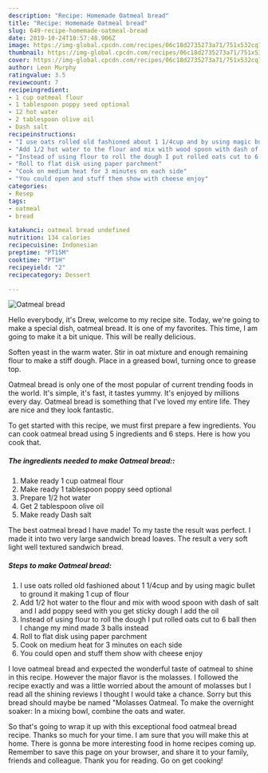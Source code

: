 ```yaml
---
description: "Recipe: Homemade Oatmeal bread"
title: "Recipe: Homemade Oatmeal bread"
slug: 649-recipe-homemade-oatmeal-bread
date: 2019-10-24T10:57:48.906Z
image: https://img-global.cpcdn.com/recipes/06c18d2735273a71/751x532cq70/oatmeal-bread-recipe-main-photo.jpg
thumbnail: https://img-global.cpcdn.com/recipes/06c18d2735273a71/751x532cq70/oatmeal-bread-recipe-main-photo.jpg
cover: https://img-global.cpcdn.com/recipes/06c18d2735273a71/751x532cq70/oatmeal-bread-recipe-main-photo.jpg
author: Leon Murphy
ratingvalue: 3.5
reviewcount: 7
recipeingredient:
- 1 cup oatmeal flour
- 1 tablespoon poppy seed optional
- 12 hot water
- 2 tablespoon olive oil
- Dash salt
recipeinstructions:
- "I use oats rolled old fashioned about 1 1/4cup and by using magic bullet to ground it making 1 cup of flour"
- "Add 1/2 hot water to the flour and mix with wood spoon with dash of salt and I add poppy seed with you get sticky dough I add the oil"
- "Instead of using flour to roll the dough I put rolled oats cut to 6 ball then I change my mind made 3 balls instead"
- "Roll to flat disk using paper parchment"
- "Cook on medium heat for 3 minutes on each side"
- "You could open and stuff them show with cheese enjoy"
categories:
- Resep
tags:
- oatmeal
- bread

katakunci: oatmeal bread undefined
nutrition: 134 calories
recipecuisine: Indonesian
preptime: "PT15M"
cooktime: "PT1H"
recipeyield: "2"
recipecategory: Dessert

---
```



![Oatmeal bread](https://img-global.cpcdn.com/recipes/06c18d2735273a71/751x532cq70/oatmeal-bread-recipe-main-photo.jpg)

Hello everybody, it's Drew, welcome to my recipe site. Today, we're going to make a special dish, oatmeal bread. It is one of my favorites. This time, I am going to make it a bit unique. This will be really delicious.

Soften yeast in the warm water. Stir in oat mixture and enough remaining flour to make a stiff dough. Place in a greased bowl, turning once to grease top.

Oatmeal bread is only one of the most popular of current trending foods in the world. It's simple, it's fast, it tastes yummy. It's enjoyed by millions every day. Oatmeal bread is something that I've loved my entire life. They are nice and they look fantastic.


To get started with this recipe, we must first prepare a few ingredients. You can cook oatmeal bread using 5 ingredients and 6 steps. Here is how you cook that.

##### The ingredients needed to make Oatmeal bread::

1. Make ready 1 cup oatmeal flour
1. Make ready 1 tablespoon poppy seed optional
1. Prepare 1/2 hot water
1. Get 2 tablespoon olive oil
1. Make ready Dash salt


The best oatmeal bread I have made! To my taste the result was perfect. I made it into two very large sandwich bread loaves. The result a very soft light well textured sandwich bread. 

##### Steps to make Oatmeal bread:

1. I use oats rolled old fashioned about 1 1/4cup and by using magic bullet to ground it making 1 cup of flour
1. Add 1/2 hot water to the flour and mix with wood spoon with dash of salt and I add poppy seed with you get sticky dough I add the oil
1. Instead of using flour to roll the dough I put rolled oats cut to 6 ball then I change my mind made 3 balls instead
1. Roll to flat disk using paper parchment
1. Cook on medium heat for 3 minutes on each side
1. You could open and stuff them show with cheese enjoy


I love oatmeal bread and expected the wonderful taste of oatmeal to shine in this recipe. However the major flavor is the molasses. I followed the recipe exactly and was a little worried about the amount of molasses but I read all the shining reviews I thought I would take a chance. Sorry but this bread should maybe be named &#34;Molasses Oatmeal. To make the overnight soaker: In a mixing bowl, combine the oats and water. 

So that's going to wrap it up with this exceptional food oatmeal bread recipe. Thanks so much for your time. I am sure that you will make this at home. There is gonna be more interesting food in home recipes coming up. Remember to save this page on your browser, and share it to your family, friends and colleague. Thank you for reading. Go on get cooking!
